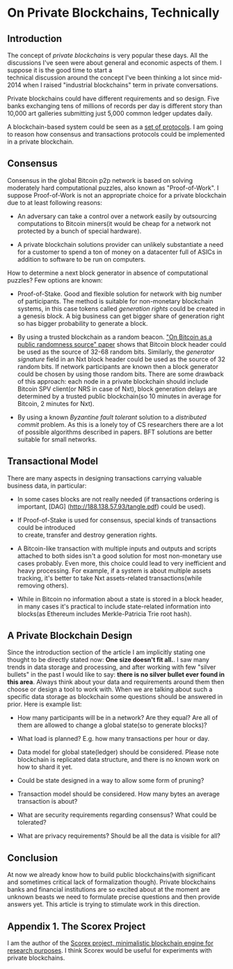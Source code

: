 On Private Blockchains, Technically
===================================

Introduction
------------

   The concept of *private blockchains* is very popular these days. All the discussions I've 
seen were about general and economic aspects of them. I suppose it is the good time to start a  
technical discussion around the concept I've been thinking a lot since  mid-2014 when I 
raised "industrial blockchains" term in private conversations. 

Private blockchains could have different requirements and so design. Five banks exchanging 
tens of millions of records per day is different story than 10,000 art galleries submitting 
just 5,000 common ledger updates daily. 

A blockchain-based system could be seen as a [set of protocols](https://github.com/ScorexProject/Scorex-Lagonaki/blob/master/docs/components.md). 
I am going to reason how consensus and transactions protocols could be implemented in a private blockchain.

Consensus
------------

Consensus in the global Bitcoin p2p network is based on solving moderately hard computational puzzles, 
also known as "Proof-of-Work". I suppose Proof-of-Work is not an appropriate choice for a private blockchain due to at least following reasons:
     
   * An adversary can take a control over a network easily by outsourcing computations to 
   Bitcoin miners(it would be cheap for a network not protected by a bunch of special hardware).
   
   
   * A private blockchain solutions provider can unlikely substantiate a need for a customer to spend a ton of money on a 
   datacenter full of ASICs in addition to software to be run on computers. 

How to determine a next block generator in absence of computational puzzles? Few options are known:
    
 * Proof-of-Stake. Good and flexible solution for network with big number of participants. The method is suitable 
 for non-monetary blockchain systems, in this case tokens called *generation rights* could be created in a genesis block.
  A big business can get bigger share of generation right so has bigger probability to generate a block.
   
   
     
 * By using a trusted blockchain as a random beacon. ["On Bitcoin as a public randomness source" paper](http://eprint.iacr.org/2015/1015.pdf)
    shows that Bitcoin block header could be used as the source 
     of 32-68 random bits. Similarly, the *generator signature* field in an Nxt block header could be used as
      the source of 32 random bits. If network participants are known then a block generator could be chosen
     by using those random bits. There are some drawback of this approach: each node in a private 
     blockchain should include Bitcoin SPV client(or NRS in case of Nxt), block generation delays are determined by a trusted
         public blockchain(so 10 minutes in average for Bitcoin, 2 minutes for Nxt).

 
 * By using a known *Byzantine fault tolerant* solution to a *distributed commit* problem. 
 As this is a lonely toy of CS researchers there are a lot of possible algorithms described in papers. BFT solutions are better
      suitable for small networks.
                   
Transactional Model
-------------------

There are many aspects in designing transactions carrying valuable business data, in particular:
 
 * In some cases blocks are not really needed (if transactions ordering is important, [DAG]
  (http://188.138.57.93/tangle.pdf) could be used).  
  
 * If Proof-of-Stake is used for consensus, special kinds of transactions could be introduced  
 to create, transfer and destroy generation rights.
 
 * A Bitcoin-like transaction with multiple inputs and outputs and scripts attached to both sides
 isn't a good solution for most non-monetary use cases probably. Even more, this choice could lead
 to very inefficient and heavy processing. For example, if a system is about multiple assets tracking, 
 it's better to take Nxt assets-related transactions(while removing others).
 
 * While in Bitcoin no information about a state is stored in a block header, in many cases it's 
   practical to include state-related information into blocks(as Ethereum includes Merkle-Patricia Trie root hash).


A Private Blockchain Design
---------------------------


Since the introduction section of the article I am implicitly stating one thought to be directly
stated now: **One size doesn't fit all.**. I saw many trends in data storage and processing, and 
 after working with few "silver bullets" in the past I would like to say: **there is no silver bullet ever 
 found in this area**. Always think about your data and requirements around them then choose or design a 
 tool to work with. When we are talking about such a specific data storage as blockchain some questions 
 should be answered in prior. Here is example list: 
    
* How many participants will be in a network? Are they equal? Are all of them are allowed 
  to change a global state(so to generate blocks)? 
    
* What load is planned? E.g. how many transactions per hour or day.                  
    
* Data model for global state(ledger) should be considered. Please note blockchain 
  is replicated data structure, and there is no known work on how to shard it yet.
    
* Could be state designed in a way to allow some form of pruning? 
    
* Transaction model should be considered. How many bytes an average transaction is about? 
    
* What are security requirements regarding consensus? What could be tolerated?
     
* What are privacy requirements? Should be all the data is visible for all? 
    
        
Conclusion
----------

At now we already know how to build public blockchains(with significant and sometimes critical 
lack of formalization though). Private blockchains banks and financial institutions are so excited 
 about at the moment are unknown beasts we need to formulate precise questions and then provide answers
   yet. This article is trying to stimulate work in this direction.


Appendix 1. The Scorex Project
------------------------------

I am the author of the [Scorex project, minimalistic blockchain engine for research purposes](https://github.com/ScorexProject). I think Scorex would be useful for experiments with
private blockchains.
